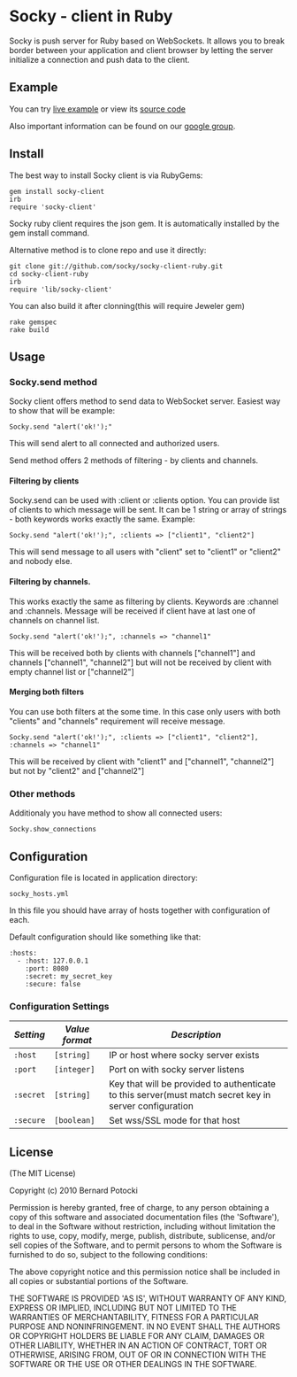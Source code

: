 Socky - client in Ruby
===========

Socky is push server for Ruby based on WebSockets. It allows you to break border between your application and client browser by letting the server initialize a connection and push data to the client.

## Example

You can try [live example](http://sockydemo.imanel.org) or view its [source code](http://github.com/socky/socky-example)

Also important information can be found on our [google group](http://groups.google.com/group/socky-users).

## Install

The best way to install Socky client is via RubyGems:

    gem install socky-client
    irb
    require 'socky-client'

Socky ruby client requires the json gem. It is automatically installed by the gem install command.

Alternative method is to clone repo and use it directly:

    git clone git://github.com/socky/socky-client-ruby.git
    cd socky-client-ruby
    irb
    require 'lib/socky-client'

You can also build it after clonning(this will require Jeweler gem)

    rake gemspec
    rake build

## Usage

### Socky.send method

Socky client offers method to send data to WebSocket server. Easiest way to show that will be example:

    Socky.send "alert('ok!');"

This will send alert to all connected and authorized users.

Send method offers 2 methods of filtering - by clients and channels.

#### Filtering by clients

Socky.send can be used with :client or :clients option. You can provide list of clients to which message will be sent. It can be 1 string or array of strings - both keywords works exactly the same. Example:

    Socky.send "alert('ok!');", :clients => ["client1", "client2"]

This will send message to all users with "client" set to "client1" or "client2" and nobody else.

#### Filtering by channels.

This works exactly the same as filtering by clients. Keywords are :channel and :channels. Message will be received if client have at last one of channels on channel list.

    Socky.send "alert('ok!');", :channels => "channel1"

This will be received both by clients with channels ["channel1"] and channels ["channel1", "channel2"] but will not be received by client with empty channel list or ["channel2"]

#### Merging both filters

You can use both filters at the some time. In this case only users with both "clients" and "channels" requirement will receive message.

    Socky.send "alert('ok!');", :clients => ["client1", "client2"], :channels => "channel1"

This will be received by client with "client1" and ["channel1", "channel2"] but not by "client2" and ["channel2"]

### Other methods

Additionaly you have method to show all connected users:

    Socky.show_connections

## Configuration

Configuration file is located in application directory:

    socky_hosts.yml

In this file you should have array of hosts together with configuration of each.

Default configuration should like something like that:

    :hosts:
      - :host: 127.0.0.1
        :port: 8080
        :secret: my_secret_key
        :secure: false

### Configuration Settings

| *Setting* | *Value format* | *Description*                        |
| --------- | -------------- | ------------------------------------ |
| `:host`   | `[string]`     | IP or host where socky server exists
| `:port`   | `[integer]`    | Port on with socky server listens
| `:secret` | `[string]`     | Key that will be provided to authenticate to this server(must match secret key in server configuration
| `:secure` | `[boolean]`    | Set wss/SSL mode for that host

## License

(The MIT License)

Copyright (c) 2010 Bernard Potocki

Permission is hereby granted, free of charge, to any person obtaining a copy of this software and associated documentation files (the 'Software'), to deal in the Software without restriction, including without limitation the rights to use, copy, modify, merge, publish, distribute, sublicense, and/or sell copies of the Software, and to permit persons to whom the Software is furnished to do so, subject to the following conditions:

The above copyright notice and this permission notice shall be included in all copies or substantial portions of the Software.

THE SOFTWARE IS PROVIDED 'AS IS', WITHOUT WARRANTY OF ANY KIND, EXPRESS OR IMPLIED, INCLUDING BUT NOT LIMITED TO THE WARRANTIES OF MERCHANTABILITY, FITNESS FOR A PARTICULAR PURPOSE AND NONINFRINGEMENT.  IN NO EVENT SHALL THE AUTHORS OR COPYRIGHT HOLDERS BE LIABLE FOR ANY CLAIM, DAMAGES OR OTHER LIABILITY, WHETHER IN AN ACTION OF CONTRACT, TORT OR OTHERWISE, ARISING FROM, OUT OF OR IN CONNECTION WITH THE SOFTWARE OR THE USE OR OTHER DEALINGS IN THE SOFTWARE.
